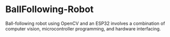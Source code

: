 # BallFollowing-Robot
Ball-following robot using OpenCV and an ESP32 involves a combination of computer vision, microcontroller programming, and hardware interfacing.
